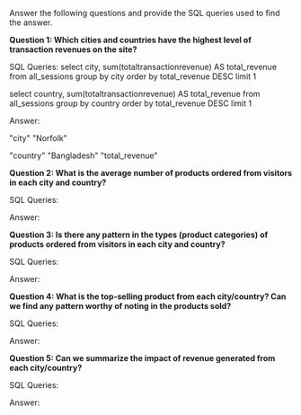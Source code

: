 Answer the following questions and provide the SQL queries used to find the answer.

    
**Question 1: Which cities and countries have the highest level of transaction revenues on the site?**


SQL Queries:
select city, sum(totaltransactionrevenue) AS total_revenue
from all_sessions
group by city
order by total_revenue DESC
limit 1

select country, sum(totaltransactionrevenue) AS total_revenue
from all_sessions
group by country
order by total_revenue DESC
limit 1



Answer:

"city"
"Norfolk"

"country"
"Bangladesh"
"total_revenue"






**Question 2: What is the average number of products ordered from visitors in each city and country?**


SQL Queries:



Answer:





**Question 3: Is there any pattern in the types (product categories) of products ordered from visitors in each city and country?**


SQL Queries:



Answer:





**Question 4: What is the top-selling product from each city/country? Can we find any pattern worthy of noting in the products sold?**


SQL Queries:



Answer:





**Question 5: Can we summarize the impact of revenue generated from each city/country?**

SQL Queries:



Answer:







